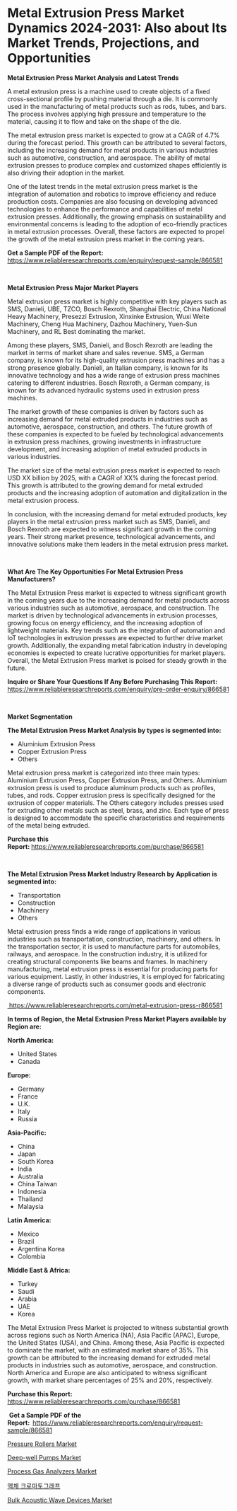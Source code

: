<p><h1>Metal Extrusion Press Market Dynamics 2024-2031: Also about Its Market Trends, Projections, and Opportunities</h1></p><p><strong>Metal Extrusion Press Market Analysis and Latest Trends</strong></p>
<p><p>A metal extrusion press is a machine used to create objects of a fixed cross-sectional profile by pushing material through a die. It is commonly used in the manufacturing of metal products such as rods, tubes, and bars. The process involves applying high pressure and temperature to the material, causing it to flow and take on the shape of the die.</p><p>The metal extrusion press market is expected to grow at a CAGR of 4.7% during the forecast period. This growth can be attributed to several factors, including the increasing demand for metal products in various industries such as automotive, construction, and aerospace. The ability of metal extrusion presses to produce complex and customized shapes efficiently is also driving their adoption in the market.</p><p>One of the latest trends in the metal extrusion press market is the integration of automation and robotics to improve efficiency and reduce production costs. Companies are also focusing on developing advanced technologies to enhance the performance and capabilities of metal extrusion presses. Additionally, the growing emphasis on sustainability and environmental concerns is leading to the adoption of eco-friendly practices in metal extrusion processes. Overall, these factors are expected to propel the growth of the metal extrusion press market in the coming years.</p></p>
<p><strong>Get a Sample PDF of the Report:&nbsp;</strong> <a href="https://www.reliableresearchreports.com/enquiry/request-sample/866581">https://www.reliableresearchreports.com/enquiry/request-sample/866581</a></p>
<p>&nbsp;</p>
<p><strong>Metal Extrusion Press Major Market Players</strong></p>
<p><p>Metal extrusion press market is highly competitive with key players such as SMS, Danieli, UBE, TZCO, Bosch Rexroth, Shanghai Electric, China National Heavy Machinery, Presezzi Extrusion, Xinxinke Extrusion, Wuxi Weite Machinery, Cheng Hua Machinery, Dazhou Machinery, Yuen-Sun Machinery, and RL Best dominating the market. </p><p>Among these players, SMS, Danieli, and Bosch Rexroth are leading the market in terms of market share and sales revenue. SMS, a German company, is known for its high-quality extrusion press machines and has a strong presence globally. Danieli, an Italian company, is known for its innovative technology and has a wide range of extrusion press machines catering to different industries. Bosch Rexroth, a German company, is known for its advanced hydraulic systems used in extrusion press machines.</p><p>The market growth of these companies is driven by factors such as increasing demand for metal extruded products in industries such as automotive, aerospace, construction, and others. The future growth of these companies is expected to be fueled by technological advancements in extrusion press machines, growing investments in infrastructure development, and increasing adoption of metal extruded products in various industries.</p><p>The market size of the metal extrusion press market is expected to reach USD XX billion by 2025, with a CAGR of XX% during the forecast period. This growth is attributed to the growing demand for metal extruded products and the increasing adoption of automation and digitalization in the metal extrusion process.</p><p>In conclusion, with the increasing demand for metal extruded products, key players in the metal extrusion press market such as SMS, Danieli, and Bosch Rexroth are expected to witness significant growth in the coming years. Their strong market presence, technological advancements, and innovative solutions make them leaders in the metal extrusion press market.</p></p>
<p>&nbsp;</p>
<p><strong>What Are The Key Opportunities For Metal Extrusion Press Manufacturers?</strong></p>
<p><p>The Metal Extrusion Press market is expected to witness significant growth in the coming years due to the increasing demand for metal products across various industries such as automotive, aerospace, and construction. The market is driven by technological advancements in extrusion processes, growing focus on energy efficiency, and the increasing adoption of lightweight materials. Key trends such as the integration of automation and IoT technologies in extrusion presses are expected to further drive market growth. Additionally, the expanding metal fabrication industry in developing economies is expected to create lucrative opportunities for market players. Overall, the Metal Extrusion Press market is poised for steady growth in the future.</p></p>
<p><strong>Inquire or Share Your Questions If Any Before Purchasing This Report:</strong> <a href="https://www.reliableresearchreports.com/enquiry/pre-order-enquiry/866581">https://www.reliableresearchreports.com/enquiry/pre-order-enquiry/866581</a></p>
<p>&nbsp;</p>
<p><strong>Market Segmentation</strong></p>
<p><strong>The Metal Extrusion Press Market Analysis by types is segmented into:</strong></p>
<p><ul><li>Aluminium Extrusion Press</li><li>Copper Extrusion Press</li><li>Others</li></ul></p>
<p><p>Metal extrusion press market is categorized into three main types: Aluminium Extrusion Press, Copper Extrusion Press, and Others. Aluminium extrusion press is used to produce aluminum products such as profiles, tubes, and rods. Copper extrusion press is specifically designed for the extrusion of copper materials. The Others category includes presses used for extruding other metals such as steel, brass, and zinc. Each type of press is designed to accommodate the specific characteristics and requirements of the metal being extruded.</p></p>
<p><strong>Purchase this Report:&nbsp;</strong><a href="https://www.reliableresearchreports.com/purchase/866581">https://www.reliableresearchreports.com/purchase/866581</a></p>
<p>&nbsp;</p>
<p><strong>The Metal Extrusion Press Market Industry Research by Application is segmented into:</strong></p>
<p><ul><li>Transportation</li><li>Construction</li><li>Machinery</li><li>Others</li></ul></p>
<p><p>Metal extrusion press finds a wide range of applications in various industries such as transportation, construction, machinery, and others. In the transportation sector, it is used to manufacture parts for automobiles, railways, and aerospace. In the construction industry, it is utilized for creating structural components like beams and frames. In machinery manufacturing, metal extrusion press is essential for producing parts for various equipment. Lastly, in other industries, it is employed for fabricating a diverse range of products such as consumer goods and electronic components.</p></p>
<p><a href="https://www.reliableresearchreports.com/metal-extrusion-press-r866581">&nbsp;https://www.reliableresearchreports.com/metal-extrusion-press-r866581</a></p>
<p><strong>In terms of Region, the Metal Extrusion Press Market Players available by Region are:</strong></p>
<p>
    <p> <strong> North America: </strong>
        <ul>
            <li>United States</li>
            <li>Canada</li>
        </ul>
        </p> 
    <p> <strong> Europe: </strong>
        <ul>
            <li>Germany</li>
            <li>France</li>
            <li>U.K.</li>
            <li>Italy</li>
            <li>Russia</li>
        </ul>
        </p> 
    <p> <strong> Asia-Pacific: </strong>
        <ul>
            <li>China</li>
            <li>Japan</li>
            <li>South Korea</li>
            <li>India</li>
            <li>Australia</li>
            <li>China Taiwan</li>
            <li>Indonesia</li>
            <li>Thailand</li>
            <li>Malaysia</li>
        </ul>
        </p> 
    <p> <strong> Latin America: </strong>
        <ul>
            <li>Mexico</li>
            <li>Brazil</li>
            <li>Argentina Korea</li>
            <li>Colombia</li>
        </ul>
        </p> 
    <p> <strong> Middle East & Africa: </strong>
        <ul>
            <li>Turkey</li>
            <li>Saudi</li>
            <li>Arabia</li>
            <li>UAE</li>
            <li>Korea</li>
        </ul>
    </p>
    </p>
<p><p>The Metal Extrusion Press Market is projected to witness substantial growth across regions such as North America (NA), Asia Pacific (APAC), Europe, the United States (USA), and China. Among these, Asia Pacific is expected to dominate the market, with an estimated market share of 35%. This growth can be attributed to the increasing demand for extruded metal products in industries such as automotive, aerospace, and construction. North America and Europe are also anticipated to witness significant growth, with market share percentages of 25% and 20%, respectively.</p></p>
<p><strong>Purchase this Report: </strong><a href="https://www.reliableresearchreports.com/purchase/866581">https://www.reliableresearchreports.com/purchase/866581</a></p>
<p>&nbsp;<strong>Get a Sample PDF of the Report:&nbsp;&nbsp;</strong><a href="https://www.reliableresearchreports.com/enquiry/request-sample/866581">https://www.reliableresearchreports.com/enquiry/request-sample/866581</a></p>
<p><strong></strong></p>
<p><p><a href="https://github.com/Krish2023na/Market-Research-Report-List-5/blob/main/pressure-rollers-market.md">Pressure Rollers Market</a></p><p><a href="https://issuu.com/reportprime-2/docs/deep-well-pumps-market-size-2030.pptx">Deep-well Pumps Market</a></p><p><a href="https://github.com/bmorecock/Market-Research-Report-List-4/blob/main/process-gas-analyzers-market.md">Process Gas Analyzers Market</a></p><p><a href="https://medium.com/@percyhagernes9778/%EA%B8%80%EB%A1%9C%EB%B2%8C-%EC%95%A1%EC%B2%B4-%ED%81%AC%EB%A1%9C%EB%A7%88%ED%86%A0%EA%B7%B8%EB%9E%98%ED%94%84-%EC%8B%9C%EC%9E%A5-%EC%8B%9C%EC%9E%A5-%EC%A0%90%EC%9C%A0%EC%9C%A8-%EC%8B%9C%EC%9E%A5-%EB%8F%99%ED%96%A5-%EB%B0%8F-%EB%AF%B8%EB%9E%98-%EC%84%B1%EC%9E%A5-%ED%83%90%EC%83%89-d0b5c9d5668e">액체 크로마토그래프</a></p><p><a href="https://issuu.com/reportprime-2/docs/bulk-acoustic-wave-devices-market-size-2030.pptx">Bulk Acoustic Wave Devices Market</a></p></p>